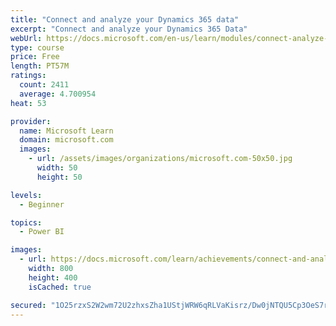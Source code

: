 ```yaml
---
title: "Connect and analyze your Dynamics 365 data​"
excerpt: "Connect and analyze your Dynamics 365 Data​"
webUrl: https://docs.microsoft.com/en-us/learn/modules/connect-analyze-dynamics-365-data/
type: course
price: Free
length: PT57M
ratings:
  count: 2411
  average: 4.700954
heat: 53

provider:
  name: Microsoft Learn
  domain: microsoft.com
  images:
    - url: /assets/images/organizations/microsoft.com-50x50.jpg
      width: 50
      height: 50

levels:
  - Beginner

topics:
  - Power BI

images:
  - url: https://docs.microsoft.com/learn/achievements/connect-and-analyze-your-microsoft-dynamics-365-data-social.png
    width: 800
    height: 400
    isCached: true

secured: "1O25rzxS2W2wm72U2zhxsZha1UStjWRW6qRLVaKisrz/Dw0jNTQU5Cp3OeS7rY1yZ0SVclnSx5JGAVWChCS18qnBR2umiTviOiVpOgWvtvgcOcTKBxC9XbfczPIqznnFI2tjbp+dkrz7tdMw9hDoOGRNkQBwYKatI8KPbqd1Ibj9VDAULM/E7f0jhM0Nq1OQGYk8KyOtZwM/7kVRWZuSpmOzbucuXrC6vWZseyUv+s5667eTnssGr7CiM86Z2913MvyoK2MQSmNKwpHsg6/V2Gj4U7GeR9uXfd23PdO33vFU1v3ZQmPpQAt9nRCf1GkcdiHRPa/J/kkZe4vD8s0wE6R+FVgK97JAq95NlttqADt1NyLe0gtSRuRQFnaHyj4OBzaqeE5n9YscM/WgziWGpDqY5eZpIKtpYjESvxF9K8I=;vWsLcS3xtjVCMmtHu6Pf0A=="
---
```


